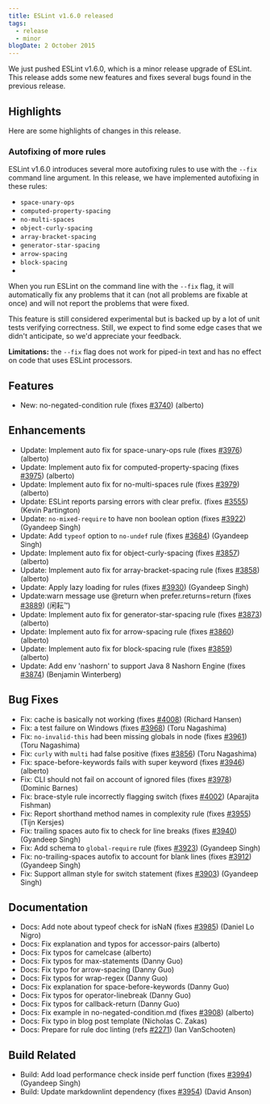 ```yaml
---
title: ESLint v1.6.0 released
tags:
  - release
  - minor
blogDate: 2 October 2015
---
```


We just pushed ESLint v1.6.0, which is a minor release upgrade of ESLint. This release adds some new features and fixes several bugs found in the previous release.

## Highlights

Here are some highlights of changes in this release.

### Autofixing of more rules

ESLint v1.6.0 introduces several more autofixing rules to use with the `--fix` command line argument. In this release, we have implemented autofixing in these rules:

* `space-unary-ops`
* `computed-property-spacing`
* `no-multi-spaces`
* `object-curly-spacing`
* `array-bracket-spacing`
* `generator-star-spacing`
* `arrow-spacing`
* `block-spacing`
*

When you run ESLint on the command line with the `--fix` flag, it will automatically fix any problems that it can (not all problems are fixable at once) and will not report the problems that were fixed.

This feature is still considered experimental but is backed up by a lot of unit tests verifying correctness. Still, we expect to find some edge cases that we didn't anticipate, so we'd appreciate your feedback.

**Limitations:** the `--fix` flag does not work for piped-in text and has no effect on code that uses ESLint processors.





## Features


* New: no-negated-condition rule (fixes [#3740](https://github.com/eslint/eslint/issues/3740)) (alberto)




## Enhancements


* Update: Implement auto fix for space-unary-ops rule (fixes [#3976](https://github.com/eslint/eslint/issues/3976)) (alberto)
* Update: Implement auto fix for computed-property-spacing (fixes [#3975](https://github.com/eslint/eslint/issues/3975)) (alberto)
* Update: Implement auto fix for no-multi-spaces rule (fixes [#3979](https://github.com/eslint/eslint/issues/3979)) (alberto)
* Update: ESLint reports parsing errors with clear prefix. (fixes [#3555](https://github.com/eslint/eslint/issues/3555)) (Kevin Partington)
* Update: `no-mixed-require` to have non boolean option (fixes [#3922](https://github.com/eslint/eslint/issues/3922)) (Gyandeep Singh)
* Update: Add `typeof` option to `no-undef` rule (fixes [#3684](https://github.com/eslint/eslint/issues/3684)) (Gyandeep Singh)
* Update: Implement auto fix for object-curly-spacing (fixes [#3857](https://github.com/eslint/eslint/issues/3857)) (alberto)
* Update: Implement auto fix for array-bracket-spacing rule (fixes [#3858](https://github.com/eslint/eslint/issues/3858)) (alberto)
* Update: Apply lazy loading for rules (fixes [#3930](https://github.com/eslint/eslint/issues/3930)) (Gyandeep Singh)
* Update:warn message use @return when prefer.returns=return (fixes [#3889](https://github.com/eslint/eslint/issues/3889)) (闲耘™)
* Update: Implement auto fix for generator-star-spacing rule (fixes [#3873](https://github.com/eslint/eslint/issues/3873)) (alberto)
* Update: Implement auto fix for arrow-spacing rule (fixes [#3860](https://github.com/eslint/eslint/issues/3860)) (alberto)
* Update: Implement auto fix for block-spacing rule (fixes [#3859](https://github.com/eslint/eslint/issues/3859)) (alberto)
* Update: Add env 'nashorn' to support Java 8 Nashorn Engine (fixes [#3874](https://github.com/eslint/eslint/issues/3874)) (Benjamin Winterberg)




## Bug Fixes


* Fix: cache is basically not working (fixes [#4008](https://github.com/eslint/eslint/issues/4008)) (Richard Hansen)
* Fix: a test failure on Windows (fixes [#3968](https://github.com/eslint/eslint/issues/3968)) (Toru Nagashima)
* Fix: `no-invalid-this` had been missing globals in node (fixes [#3961](https://github.com/eslint/eslint/issues/3961)) (Toru Nagashima)
* Fix: `curly` with `multi` had false positive (fixes [#3856](https://github.com/eslint/eslint/issues/3856)) (Toru Nagashima)
* Fix: space-before-keywords fails with super keyword (fixes [#3946](https://github.com/eslint/eslint/issues/3946)) (alberto)
* Fix: CLI should not fail on account of ignored files (fixes [#3978](https://github.com/eslint/eslint/issues/3978)) (Dominic Barnes)
* Fix: brace-style rule incorrectly flagging switch (fixes [#4002](https://github.com/eslint/eslint/issues/4002)) (Aparajita Fishman)
* Fix: Report shorthand method names in complexity rule (fixes [#3955](https://github.com/eslint/eslint/issues/3955)) (Tijn Kersjes)
* Fix: trailing spaces auto fix to check for line breaks (fixes [#3940](https://github.com/eslint/eslint/issues/3940)) (Gyandeep Singh)
* Fix: Add schema to `global-require` rule (fixes [#3923](https://github.com/eslint/eslint/issues/3923)) (Gyandeep Singh)
* Fix: no-trailing-spaces autofix to account for blank lines (fixes [#3912](https://github.com/eslint/eslint/issues/3912)) (Gyandeep Singh)
* Fix: Support allman style for switch statement (fixes [#3903](https://github.com/eslint/eslint/issues/3903)) (Gyandeep Singh)




## Documentation


* Docs: Add note about typeof check for isNaN (fixes [#3985](https://github.com/eslint/eslint/issues/3985)) (Daniel Lo Nigro)
* Docs: Fix explanation and typos for accessor-pairs (alberto)
* Docs: Fix typos for camelcase (alberto)
* Docs: Fix typos for max-statements (Danny Guo)
* Docs: Fix typo for arrow-spacing (Danny Guo)
* Docs: Fix typos for wrap-regex (Danny Guo)
* Docs: Fix explanation for space-before-keywords (Danny Guo)
* Docs: Fix typos for operator-linebreak (Danny Guo)
* Docs: Fix typos for callback-return (Danny Guo)
* Docs: Fix example in no-negated-condition.md (fixes [#3908](https://github.com/eslint/eslint/issues/3908)) (alberto)
* Docs: Fix typo in blog post template (Nicholas C. Zakas)
* Docs: Prepare for rule doc linting (refs [#2271](https://github.com/eslint/eslint/issues/2271)) (Ian VanSchooten)






## Build Related


* Build: Add load performance check inside perf function (fixes [#3994](https://github.com/eslint/eslint/issues/3994)) (Gyandeep Singh)
* Build: Update markdownlint dependency (fixes [#3954](https://github.com/eslint/eslint/issues/3954)) (David Anson)
